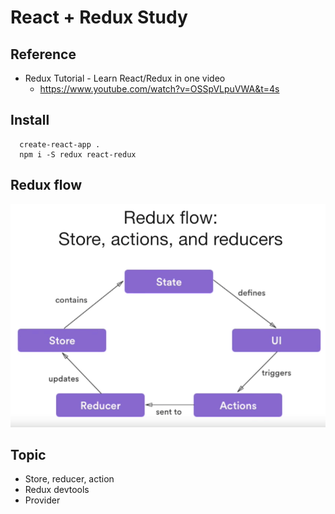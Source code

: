 # React + Redux Study

## Reference
- Redux Tutorial - Learn React/Redux in one video
  - https://www.youtube.com/watch?v=OSSpVLpuVWA&t=4s


## Install
```
  create-react-app .
  npm i -S redux react-redux
```

## Redux flow
![Redux flow](_notes/redux-flow.png)


## Topic
- Store, reducer, action
- Redux devtools
- Provider